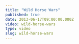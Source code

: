 ```yaml
---
title: "Wild Horse Wars"
published: true
date: 2013-06-17T09:00:00.000Z
video: wild-horse-wars
type: video
slug: wild-horse-wars
---
```

